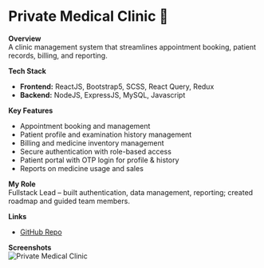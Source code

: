 # Private Medical Clinic 🏥

**Overview**  
A clinic management system that streamlines appointment booking, patient records, billing, and reporting.

**Tech Stack**  
- **Frontend:** ReactJS, Bootstrap5, SCSS, React Query, Redux  
- **Backend:** NodeJS, ExpressJS, MySQL, Javascript  

**Key Features**  
- Appointment booking and management  
- Patient profile and examination history management  
- Billing and medicine inventory management  
- Secure authentication with role-based access  
- Patient portal with OTP login for profile & history  
- Reports on medicine usage and sales  

**My Role**  
Fullstack Lead – built authentication, data management, reporting; created roadmap and guided team members.

**Links**  
- [GitHub Repo](https://github.com/henrydaoo/private-medical-clinic)  

**Screenshots**  
![Private Medical Clinic](https://ik.imagekit.io/henrydaoo/portfolio/projects/457552644-0b882b76-5fd3-441f-883c-f61046b36fd6.png?updatedAt=1752672044458)
